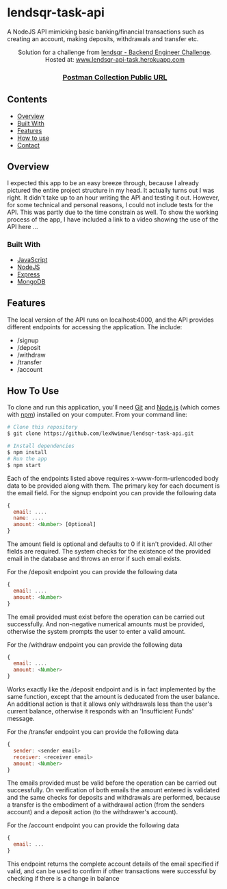 # lendsqr-task-api
A NodeJS API mimicking basic banking/financial transactions such as creating an account, making deposits, withdrawals and transfer etc. 

<div align="center">
   Solution for a challenge from  <a href="https://lendsqr.com" target="_blank">lendsqr - Backend Engineer Challenge</a>.
   Hosted at: <a href="https://lendsqr-api-task.herokuapp.com/" target="_blank"> www.lendsqr-api-task.herokuapp.com </a>
</div>

<div align="center">
  <h3>
    <a href="https://www.postman.com/lexnwimue/workspace/my-workspace/collection/21509773-0a6f696e-1fdb-4d09-b146-b8b3294b9e33">
      Postman Collection Public URL
    </a>
  </h3>
</div>

<!-- TABLE OF CONTENTS -->

## Contents

- [Overview](#overview)
- [Built With](#built-with)
- [Features](#features)
- [How to use](#how-to-use)
- [Contact](#contact)

<!-- OVERVIEW -->

## Overview

I expected this app to be an easy breeze through, because I already pictured the entire project structure in my head. It actually turns out I was right. It didn't take up 
to an hour writing the API and testing it out. However, for some technical and personal reasons, I could not include tests for the API. This was partly due to the time
constrain as well. To show the working process of the app, I have included a link to a video showing the use of the API here ...



### Built With

<!-- This section should list any major frameworks that you built your project using. Here are a few examples.-->

- [JavaScript](https://javascript.com/)
- [NodeJS](https://nodejs.org/)
- [Express](https://expressjs.com/)
- [MongoDB](https://mongodb.com/)

## Features
The local version of the API runs on localhost:4000, and the API provides different endpoints for accessing the application. The include:
- /signup
- /deposit
- /withdraw
- /transfer
- /account

## How To Use

<!-- Example: -->

To clone and run this application, you'll need [Git](https://git-scm.com) and [Node.js](https://nodejs.org/en/download/) (which comes with [npm](http://npmjs.com)) installed on your computer. From your command line:

```bash
# Clone this repository
$ git clone https://github.com/lexNwimue/lendsqr-task-api.git

# Install dependencies
$ npm install
# Run the app
$ npm start
```

Each of the endpoints listed above requires x-www-form-urlencoded body data to be provided along with them. The primary key for each document is the
email field. 
For the signup endpoint you can provide the following data
```javascript
{
  email: ....
  name: ....
  amount: <Number> [Optional]
}
```


The amount field is optional and defaults to 0 if it isn't provided. All other fields are required. The system checks for the existence 
of the provided email in the database and throws an error if such email exists. 

For the /deposit endpoint you can provide the following data
```javascript
{
  email: ....
  amount: <Number>
}
```

The email provided must exist before the operation can be carried out successfully. And non-negative numerical amounts must be 
provided, otherwise the system prompts the user to enter a valid amount. 

For the /withdraw endpoint you can provide the following data
```javascript
{
  email: ....
  amount: <Number>
}
```

Works exactly like the /deposit endpoint and is in fact implemented by the same function, except that the amount is deducated 
from the user balance. An additional action is that it allows only withdrawals less than the user's current balance, 
otherwise it responds with an 'Insufficient Funds' message. 

For the /transfer endpoint you can provide the following data
```javascript
{
  sender: <sender email>
  receiver: <receiver email>
  amount: <Number>
}
```

The emails provided must be valid before the operation can be carried out successfully. On verification of both emails 
the amount entered is validated and the same checks for deposits and withdrawals are performed, because a transfer is the embodiment
of a withdrawal action (from the senders account) and a deposit action (to the withdrawer's account). 


For the /account endpoint you can provide the following data
```javascript
{
  email: ...
}
```
This endpoint returns the complete account details of the email specified if valid, and can be used to confirm if other transactions
were successful by checking if there is a change in balance
